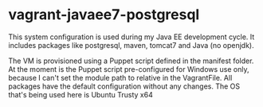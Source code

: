 vagrant-javaee7-postgresql
==========================
This system configuration is used during my Java EE development cycle. It includes packages like postgresql, maven, tomcat7 and Java (no openjdk).

The VM is provisioned using a Puppet script defined in the manifest folder.
At the moment is the Puppet script pre-configured for Windows use only, because I can't set the module path to relative in the VagrantFile.
All packages have the default configuration without any changes.
The OS that's being used here is Ubuntu Trusty x64
